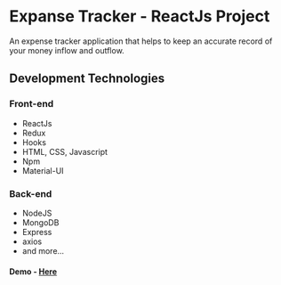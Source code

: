 # Expanse Tracker - ReactJs Project

An expense tracker application that helps to keep an accurate record of your money inflow and outflow.

## Development Technologies

### Front-end

- ReactJs
- Redux
- Hooks
- HTML, CSS, Javascript
- Npm
- Material-UI

### Back-end

- NodeJS
- MongoDB
- Express
- axios
- and more...

#### Demo - [Here](https://expense-tracker-yanai.herokuapp.com/)
